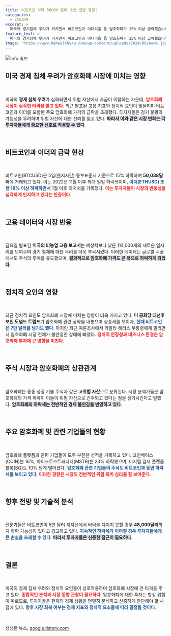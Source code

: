 ```yaml
---
title: 비트코인 하락 50000 달러 초반 전망 등장!
categories:
  - 암호화폐
excerpt: >
  미국의 경기침체 우려가 커지면서 비트코인과 이더리움 등 암호화폐가 15% 이상 급락했습니다. 정치적 요인도 작용하며 투자자들이 패닉에 빠진 상황, 코인베이스와 마이크로스트래티지도 큰 폭으로 하락했습니다. 이 현상이 암호화폐 시장에 미치는 영향을 놓치지 마세요!
feature_text: >
  미국의 경기침체 우려가 커지면서 비트코인과 이더리움 등 암호화폐가 15% 이상 급락했습니다. 정치적 요인도 작용하며 투자자들이 패닉에 빠진 상황, 코인베이스와 마이크로스트래티지도 큰 폭으로 하락했습니다. 이 현상이 암호화폐 시장에 미치는 영향을 놓치지 마세요!
image: 'https://www.behealthy4u.com/wp-content/uploads/2024/06/news.jpg'
---
```


<p><img src="https://www.behealthy4u.com/wp-content/uploads/2024/06/news.jpg" alt="info 속보" /></p>

<h2 data-ke-size="size26">미국 경제 침체 우려가 암호화폐 시장에 미치는 영향</h2>

<p data-ke-size="size16">&nbsp;</p>

<p>미국의 <b>경제 침체 우려</b>가 심화되면서 위험 자산에서 자금이 이탈하는 가운데, <b><span style="color: #ee2323;">암호화폐 시장이 심각한 타격을 받고 있다</span></b>. 최근 발표된 고용 지표와 정치적 요인이 맞물리며 비트코인과 이더를 포함한 주요 암호화폐 가격의 급락을 초래했다. 투자자들은 경기 불황의 가능성을 우려하며 위험 자산에 대한 신뢰를 잃고 있다. <b><span style="background-color: #21538527;">따라서 이와 같은 시장 변화는 각 투자자들에게 중요한 신호로 작용할 수 있다</span></b>.</p>

<p data-ke-size="size16">&nbsp;</p>

<h2 data-ke-size="size26">비트코인과 이더의 급락 현상</h2>

<p data-ke-size="size16">&nbsp;</p>

<p>비트코인(BTCUSD)은 5일(현지시간) 동부표준시 기준으로 15% 하락하며 <b>50,038달러</b>에 거래되고 있다. 이는 2022년 11월 이후 최대 일일 하락폭이며, <b><span style="color: #1a5490;">이더(ETHUSD) 또한 18% 이상 하락하면서</span></b> 1월 이후 최저치를 기록했다. <b><span style="color: #ee2323;">이는 투자자들이 시장의 변동성을 심각하게 인지하고 있다는 반증이다</span></b>. </p>

<p data-ke-size="size16">&nbsp;</p>

<h2 data-ke-size="size26">고용 데이터와 시장 반응</h2>

<p data-ke-size="size16">&nbsp;</p>

<p>금요일 발표된 <b>미국의 비농업 고용 보고서</b>는 예상치보다 낮은 114,000개의 새로운 일자리를 보여주며 경기 침체에 대한 우려를 더욱 부각시켰다. 이러한 데이터는 글로벌 시장에서도 주식의 투매를 유도했으며, <b><span style="background-color: #21538527;">결과적으로 암호화폐 가격도 큰 폭으로 하락하게 되었다</span></b>. </p>

<p data-ke-size="size16">&nbsp;</p>

<h2 data-ke-size="size26">정치적 요인의 영향</h2>

<p data-ke-size="size16">&nbsp;</p>

<p>최근 정치적 요인도 암호화폐 시장에 미치는 영향이 더욱 커지고 있다. <b>미 공화당 대선후보인 도널드 트럼프</b>가 암호화폐 관련 공약을 내놓으며 상승세를 보이자, <b><span style="color: #1a5490;">한때 비트코인은 7만 달러를 넘기도 했다</span></b>. 하지만 최근 여론조사에서 카말라 해리스 부통령에게 밀리면서 암호화폐 시장 전체가 불안정한 상태에 빠졌다. <b><span style="color: #ee2323;">정치적 안정성과 비즈니스 환경은 암호화폐 투자에 큰 영향을 미친다</span></b>.</p>

<p data-ke-size="size16">&nbsp;</p>

<h2 data-ke-size="size26">주식 시장과 암호화폐의 상관관계</h2>

<p data-ke-size="size16">&nbsp;</p>

<p>암호화폐는 종종 성장 기술 주식과 같은 <b>고위험 자산</b>으로 분류된다. 시장 분석가들은 암호화폐의 가격 하락이 이들이 위험 자산으로 간주되고 있다는 점을 상기시킨다고 말했다. <b><span style="background-color: #21538527;">암호화폐의 하락세는 전반적인 경제 불안감을 반영하고 있다</span></b>.</p>

<p data-ke-size="size16">&nbsp;</p>

<h2 data-ke-size="size26">주요 암호화폐 및 관련 기업들의 현황</h2>

<p data-ke-size="size16">&nbsp;</p>

<p>암호화폐 플랫폼과 관련 기업들이 모두 부진한 성적을 기록하고 있다. 코인베이스(COIN)는 16%, 마이크로스트래티지(MSTR)는 23% 하락했으며, 디지털 결제 플랫폼 블록(SQ)도 10% 넘게 떨어졌다. <b><span style="color: #1a5490;">암호화폐 관련 기업들의 주식도 비트코인과 동반 하락세를 보이고 있다</span></b>. <b><span style="color: #ee2323;">이러한 경향은 시장의 전반적인 위험 회피 심리를 잘 보여준다</span></b>.</p>

<p data-ke-size="size16">&nbsp;</p>

<h2 data-ke-size="size26">향후 전망 및 기술적 분석</h2>

<p data-ke-size="size16">&nbsp;</p>

<p>전문가들은 비트코인이 5만 달러 지지선에서 바닥을 다지지 못할 경우 <b>48,000달러</b>까지 하락 가능성이 있다고 경고하고 있다. <b><span style="color: #1a5490;">지속적인 하락세가 이어질 경우 투자자들에게 큰 손실을 초래할 수 있다</span></b>. <b><span style="background-color: #21538527;">따라서 투자자들은 신중한 접근이 필요하다</span></b>.</p>

<p data-ke-size="size16">&nbsp;</p>

<h2 data-ke-size="size26">결론</h2>

<p data-ke-size="size16">&nbsp;</p>

<p>미국의 경제 침체 우려와 정치적 요인들이 상호작용하며 암호화폐 시장에 큰 타격을 주고 있다. <b><span style="color: #ee2323;">종합적인 분석과 시장 동향 관찰이 필요하다</span></b>. 암호화폐에 대한 투자는 항상 위험이 따르므로, 투자자들은 현재의 경제 상황을 면밀히 분석하고 신중하게 판단해야 할 시점에 있다. <b><span style="color: #1a5490;">향후 시장 회복 여부는 경제 지표와 정치적 요소들에 따라 결정될 것이다</span></b>.</p>

<p data-ke-size="size16">&nbsp;</p>
생생한 뉴스, <a href="https://qoogle.tistory.com" rel="dofollow">qoogle.tistory.com</a>


